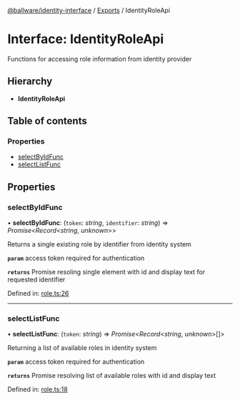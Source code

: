 [@ballware/identity-interface](../README.md) / [Exports](../modules.md) / IdentityRoleApi

# Interface: IdentityRoleApi

Functions for accessing role information from identity provider

## Hierarchy

* **IdentityRoleApi**

## Table of contents

### Properties

- [selectByIdFunc](identityroleapi.md#selectbyidfunc)
- [selectListFunc](identityroleapi.md#selectlistfunc)

## Properties

### selectByIdFunc

• **selectByIdFunc**: (`token`: *string*, `identifier`: *string*) => *Promise*<*Record*<*string*, *unknown*\>\>

Returns a single existing role by identifier from identity system

**`param`** access token required for authentication

**`returns`** Promise resoling single element with id and display text for requested identifier

Defined in: [role.ts:26](https://github.com/frankball/ballware-identity-interface/blob/6e35751/src/role.ts#L26)

___

### selectListFunc

• **selectListFunc**: (`token`: *string*) => *Promise*<*Record*<*string*, *unknown*\>[]\>

Returning a list of available roles in identity system

**`param`** access token required for authentication

**`returns`** Promise resolving list of available roles with id and display text

Defined in: [role.ts:18](https://github.com/frankball/ballware-identity-interface/blob/6e35751/src/role.ts#L18)
